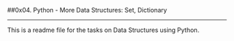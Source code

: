 ##0x04. Python - More Data Structures: Set, Dictionary
***
This is a readme file for the tasks on Data Structures using Python.
